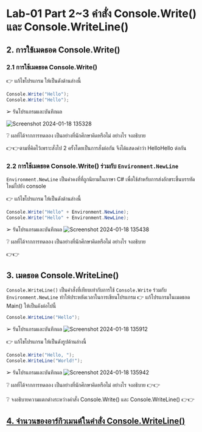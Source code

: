 # Lab-01 Part 2~3 คำสั่ง Console.Write() และ Console.WriteLine()

## 2. การใช้เมดธอด Console.Write()

### 2.1 การใช้เมดธอด Console.Write()
👉 แก้ไขโปรแกรม ให้เป็นดังด้านล่างนี้

```csharp
Console.Write("Hello");
Console.Write("Hello");
```

➢ รันโปรแกรมและบันทึกผล

![Screenshot 2024-01-18 135328](https://github.com/Chaiyapa/03376836-OOP-2566-Lab-01/assets/144195729/50a66055-5087-4639-85da-49f965916739)

❔ ผลที่ได้จากการทดลอง เป็นอย่างที่นักศึกษาคิดหรือไม่ อย่างไร จงอธิบาย

👉👉ตามที่คิดไว้เพราะสั่งไป 2 ครั้งโดยเป็นการสั่งต่อกัน จึงได้แสดงคำว่า HelloHello ต่อกัน
### 2.2 การใช้เมดธอด Console.Write() ร่วมกับ  `Environment.NewLine`

`Environment.NewLine` เป็นค่าคงที่ที่ถูกนิยามในภาษา C# เพื่อใช้สำหรับการส่งอักขระขึ้นบรรทัดใหม่ไปยัง console

👉 แก้ไขโปรแกรม ให้เป็นดังด้านล่างนี้

```csharp
Console.Write("Hello" + Environment.NewLine);
Console.Write("Hello" + Environment.NewLine);
```

➢ รันโปรแกรมและบันทึกผล
![Screenshot 2024-01-18 135438](https://github.com/Chaiyapa/03376836-OOP-2566-Lab-01/assets/144195729/9ce26e29-3034-4345-860d-3a306028eda8)


❔ ผลที่ได้จากการทดลอง เป็นอย่างที่นักศึกษาคิดหรือไม่ อย่างไร จงอธิบาย

👉👉
## 3. เมดธอด Console.WriteLine()

`Console.WriteLine()` เป็นคำสั่งที่เทียบเท่ากับการใช้  `Console.Write` ร่วมกับ  `Environment.NewLine` ทำให้ประหยัดเวลาในการเขียนโปรแกรม
👉 แก้โปรแกรมในเมดธอด Main() ให้เป็นดังต่อไปนี้

```csharp
Console.WriteLine("Hello");
```

➢ รันโปรแกรมและบันทึกผล
![Screenshot 2024-01-18 135912](https://github.com/Chaiyapa/03376836-OOP-2566-Lab-01/assets/144195729/b32fcfbe-749d-45ca-9c76-87abdaf237b7)


👉 แก้ไขโปรแกรม ให้เป็นดังรูปด้านล่างนี้

```csharp
Console.Write("Hello, ");
Console.WriteLine("World!");
```

➢ รันโปรแกรมและบันทึกผล
![Screenshot 2024-01-18 135942](https://github.com/Chaiyapa/03376836-OOP-2566-Lab-01/assets/144195729/1ec17e3a-cbc3-42ce-ae24-3fabb617b081)

❔ ผลที่ได้จากการทดลอง เป็นอย่างที่นักศึกษาคิดหรือไม่ อย่างไร จงอธิบาย
👉👉

❔ จงอธิบายความแตกต่างระหว่างคำสั่ง Console.Write() และ Console.WriteLine()
👉👉

## [4. จำนวนของอาร์กิวเมนต์ในคำสั่ง Console.WriteLine()](./Lab-01-part-4.md)
